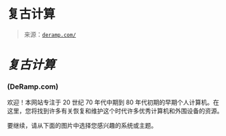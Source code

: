 <!--yml

category: 未分类

date: 2024-05-27 14:23:42

-->

# 复古计算

> 来源：[`deramp.com/`](https://deramp.com/)

# *复古计算*

### (DeRamp.com)

欢迎！本网站专注于 20 世纪 70 年代中期到 80 年代初期的早期个人计算机。在这里，您将找到许多有关恢复和维护这个时代许多优秀计算机和外围设备的资源。

要继续，请从下面的图片中选择您感兴趣的系统或主题。
